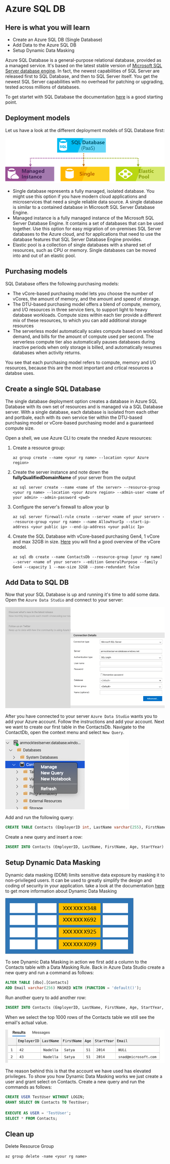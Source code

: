 # Azure SQL DB #


## Here is what you will learn ##

- Create an Azure SQL DB (Single Database)
- Add Data to the Azure SQL DB
- Setup Dynamic Data Masking

Azure SQL Database is a general-purpose relational database, provided as a managed service. It's based on the latest stable version of [Microsoft SQL Server database engine](https://docs.microsoft.com/sql/sql-server/sql-server-technical-documentation?toc=/azure/sql-database/toc.json). In fact, the newest capabilities of SQL Server are released first to SQL Database, and then to SQL Server itself. You get the newest SQL Server capabilities with no overhead for patching or upgrading, tested across millions of databases.

To get startet with SQL Database the documentation [here](https://docs.microsoft.com/en-us/azure/sql-database/sql-database-technical-overview) is a good starting point.

## Deployment models

Let us have a look at the different deployment models of SQL Database first:

![SQL database Deployment options](./img/sql-database-deployment-options.png)

- Single database represents a fully managed, isolated database. You might use this option if you have modern cloud applications and microservices that need a single reliable data source. A single database is similar to a contained database in Microsoft SQL Server Database Engine.
- Managed instance is a fully managed instance of the Microsoft SQL Server Database Engine. It contains a set of databases that can be used together. Use this option for easy migration of on-premises SQL Server databases to the Azure cloud, and for applications that need to use the database features that SQL Server Database Engine provides.
- Elastic pool is a collection of single databases with a shared set of resources, such as CPU or memory. Single databases can be moved into and out of an elastic pool.

## Purchasing models

SQL Database offers the following purchasing models:

- The vCore-based purchasing model lets you choose the number of vCores, the amount of memory, and the amount and speed of storage.
- The DTU-based purchasing model offers a blend of compute, memory, and I/O resources in three service tiers, to support light to heavy database workloads. Compute sizes within each tier provide a different mix of these resources, to which you can add additional storage resources
- The serverless model automatically scales compute based on workload demand, and bills for the amount of compute used per second. The serverless compute tier also automatically pauses databases during inactive periods when only storage is billed, and automatically resumes databases when activity returns.

You see that each purchasing model refers to compute, memory and I/O resources, because this are the most important and crtical resources a databse uses.



## Create a single SQL Database

The single database deployment option creates a database in Azure SQL Database with its own set of resources and is managed via a SQL Database server. With a single database, each database is isolated from each other and portbale, each with its own service tier within the DTU-based purchasing model or vCore-based purchasing model and a guaranteed compute size. 

Open a shell, we use Azure CLI to create the nneded Azure resources:

1. Create a resource group:
   ```Shell
   az group create --name <your rg name> --location <your Azure region>
   ```
2. Create the server instance and note down the __fullyQualifiedDomainName__ of your server from the output
   ```
   az sql server create --name <name of the server> --resource-group <your rg name> --location <your Azure region> --admin-user <name of your admin> --admin-password <pwd>
   ```
3. Configure the server's firewall to allow your Ip
   ```Shell
   az sql server firewall-rule create --server <name of your server> --resource-group <your rg name> --name AllowYourIp --start-ip-address <your public ip> --end-ip-address <your public Ip> 
   ```
4. Create the SQL Database with vCore-based purchasing Gen4, 1 vCore and max 32GB in size. [Here](https://docs.microsoft.com/en-us/azure/sql-database/sql-database-service-tiers-vcore) you will find a good overview of the vCore model.
   ```Shell
   az sql db create --name ContactsDb --resource-group [your rg name] --server <name of your server> --edition GeneralPurpose --family Gen4 --capacity 1 --max-size 32GB --zone-redundant false
   ```

## Add Data to SQL DB ##

Now that your SQL Database is up and running it's time to add some data. Open the `Azure Data Studio` and connect to your server:

![Azure Data Studio](./img/azure-data-studio-connect.png)

After you have connected to your server `Azure Data Studio` wants you to add your Azure account. Follow the instructions and add your account.
Next we want to create our first table in the ContactsDb. Navigate to the ContactDb, open the context menu and select `New Query`.

![New Query](./img/azure-data-studio-new-query.png)

Add and run the following query:

```Sql
CREATE TABLE Contacts (EmployerID int, LastName varchar(255), FirstName varchar(255), Age int, StartYear int)
```

Create a new query and insert a row:

```Sql
INSERT INTO Contacts (EmployerID, LastName, FirstName, Age, StartYear) VALUES (42, 'Nadella', 'Satya', 51, 2014)
```

## Setup Dynamic Data Masking

Dynamic data masking (DDM) limits sensitive data exposure by masking it to non-privileged users. It can be used to greatly simplify the design and coding of security in your application. take a look at the documentation [here](https://docs.microsoft.com/en-us/sql/relational-databases/security/dynamic-data-masking?view=sql-server-ver15) to get more information about Dynamic Data Masking

![Dynamic Data Masking](./img/dynamic-data-masking.png)

To see Dynamic Data Masking in action we first add a column to the Contacts table with a Data Masking Rule.
Back in Azure Data Studio create a new query and run a command as follows:

```Sql
ALTER TABLE [dbo].[Contacts]
ADD Email varchar(256) MASKED WITH (FUNCTION = 'default()');
```
Run another query to add another row:

```Sql
INSERT INTO Contacts (EmployerID, LastName, FirstName, Age, StartYear, Email) VALUES (43, 'Nadella', 'Satya', 51, 2014, 'snad@microsoft.com')
```
When we select the top 1000 rows of the Contacts table we still see the email's actual value.

![Not Masked](./img/not-masked-result.png)

The reason behind this is that the account we have used has elevated privileges. To show you how Dynamic Data Masking works we just create a user and grant select on Contacts. Create a new query and run the commands as follows:

```Sql
CREATE USER TestUser WITHOUT LOGIN;  
GRANT SELECT ON Contacts TO TestUser;  
  
EXECUTE AS USER = 'TestUser';  
SELECT * FROM Contacts; 
```


## Clean up ##

Delete Resource Group

```az group delete -name <your rg name>```
